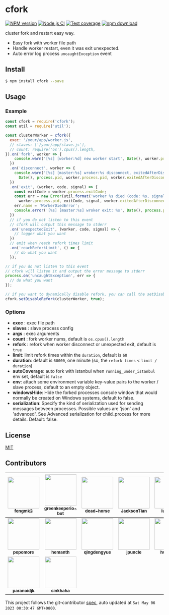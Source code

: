 # cfork

[![NPM version][npm-image]][npm-url]
[![Node.js CI](https://github.com/node-modules/cfork/actions/workflows/nodejs.yml/badge.svg)](https://github.com/node-modules/cfork/actions/workflows/nodejs.yml)
[![Test coverage][codecov-image]][codecov-url]
[![npm download][download-image]][download-url]

[npm-image]: https://img.shields.io/npm/v/cfork.svg?style=flat-square
[npm-url]: https://npmjs.org/package/cfork
[codecov-image]: https://codecov.io/gh/node-modules/cfork/branch/master/graph/badge.svg
[codecov-url]: https://codecov.io/gh/node-modules/cfork
[download-image]: https://img.shields.io/npm/dm/cfork.svg?style=flat-square
[download-url]: https://npmjs.org/package/cfork

cluster fork and restart easy way.

* Easy fork with worker file path
* Handle worker restart, even it was exit unexpected.
* Auto error log process `uncaughtException` event

## Install

```bash
$ npm install cfork --save
```

## Usage

### Example

```js
const cfork = require('cfork');
const util = require('util');

const clusterWorker = cfork({
  exec: '/your/app/worker.js',
  // slaves: ['/your/app/slave.js'],
  // count: require('os').cpus().length,
}).on('fork', worker => {
    console.warn('[%s] [worker:%d] new worker start', Date(), worker.process.pid);
  })
  .on('disconnect', worker => {
    console.warn('[%s] [master:%s] wroker:%s disconnect, exitedAfterDisconnect: %s, state: %s.',
      Date(), process.pid, worker.process.pid, worker.exitedAfterDisconnect, worker.state);
  })
  .on('exit', (worker, code, signal) => {
    const exitCode = worker.process.exitCode;
    const err = new Error(util.format('worker %s died (code: %s, signal: %s, exitedAfterDisconnect: %s, state: %s)',
      worker.process.pid, exitCode, signal, worker.exitedAfterDisconnect, worker.state));
    err.name = 'WorkerDiedError';
    console.error('[%s] [master:%s] wroker exit: %s', Date(), process.pid, err.stack);
  })
  // if you do not listen to this event
  // cfork will output this message to stderr
  .on('unexpectedExit', (worker, code, signal) => {
    // logger what you want
  })
  // emit when reach refork times limit
  .on('reachReforkLimit', () => {
    // do what you want
  });

// if you do not listen to this event
// cfork will listen it and output the error message to stderr
process.on('uncaughtException', err => {
  // do what you want
});

// if you want to dynamically disable refork, you can call the setDisableRefork, priority over the refork parameter
cfork.setDisableRefork(clusterWorker, true);


```

### Options

- **exec** : exec file path
- **slaves** : slave process config
- **args** : exec arguments
- **count** : fork worker nums, default is `os.cpus().length`
- **refork** : refork when worker disconnect or unexpected exit, default is `true`
- **limit**: limit refork times within the `duration`, default is `60`
- **duration**: default is `60000`, one minute (so, the `refork times` < `limit / duration`)
- **autoCoverage**: auto fork with istanbul when `running_under_istanbul` env set, default is `false`
- **env**: attach some environment variable key-value pairs to the worker / slave process, default to an empty object.
- **windowsHide**: Hide the forked processes console window that would normally be created on Windows systems, default to false.
- **serialization**: Specify the kind of serialization used for sending messages between processes. Possible values are 'json' and 'advanced'. See Advanced serialization for child_process for more details. Default: false.

## License

[MIT](LICENSE)

<!-- GITCONTRIBUTOR_START -->

## Contributors

|[<img src="https://avatars.githubusercontent.com/u/156269?v=4" width="100px;"/><br/><sub><b>fengmk2</b></sub>](https://github.com/fengmk2)<br/>|[<img src="https://avatars.githubusercontent.com/u/14790466?v=4" width="100px;"/><br/><sub><b>greenkeeperio-bot</b></sub>](https://github.com/greenkeeperio-bot)<br/>|[<img src="https://avatars.githubusercontent.com/u/985607?v=4" width="100px;"/><br/><sub><b>dead-horse</b></sub>](https://github.com/dead-horse)<br/>|[<img src="https://avatars.githubusercontent.com/u/327019?v=4" width="100px;"/><br/><sub><b>JacksonTian</b></sub>](https://github.com/JacksonTian)<br/>|[<img src="https://avatars.githubusercontent.com/u/1474688?v=4" width="100px;"/><br/><sub><b>luckydrq</b></sub>](https://github.com/luckydrq)<br/>|[<img src="https://avatars.githubusercontent.com/u/2842176?v=4" width="100px;"/><br/><sub><b>XadillaX</b></sub>](https://github.com/XadillaX)<br/>|
| :---: | :---: | :---: | :---: | :---: | :---: |
|[<img src="https://avatars.githubusercontent.com/u/360661?v=4" width="100px;"/><br/><sub><b>popomore</b></sub>](https://github.com/popomore)<br/>|[<img src="https://avatars.githubusercontent.com/u/18315?v=4" width="100px;"/><br/><sub><b>hemanth</b></sub>](https://github.com/hemanth)<br/>|[<img src="https://avatars.githubusercontent.com/u/3230673?v=4" width="100px;"/><br/><sub><b>qingdengyue</b></sub>](https://github.com/qingdengyue)<br/>|[<img src="https://avatars.githubusercontent.com/u/1422472?v=4" width="100px;"/><br/><sub><b>jpuncle</b></sub>](https://github.com/jpuncle)<br/>|[<img src="https://avatars.githubusercontent.com/u/1102038?v=4" width="100px;"/><br/><sub><b>hustxiaoc</b></sub>](https://github.com/hustxiaoc)<br/>|[<img src="https://avatars.githubusercontent.com/u/2972143?v=4" width="100px;"/><br/><sub><b>nightink</b></sub>](https://github.com/nightink)<br/>|
[<img src="https://avatars.githubusercontent.com/u/7971415?v=4" width="100px;"/><br/><sub><b>paranoidjk</b></sub>](https://github.com/paranoidjk)<br/>|[<img src="https://avatars.githubusercontent.com/u/19849579?v=4" width="100px;"/><br/><sub><b>sinkhaha</b></sub>](https://github.com/sinkhaha)<br/>

This project follows the git-contributor [spec](https://github.com/xudafeng/git-contributor), auto updated at `Sat May 06 2023 00:30:47 GMT+0800`.

<!-- GITCONTRIBUTOR_END -->
